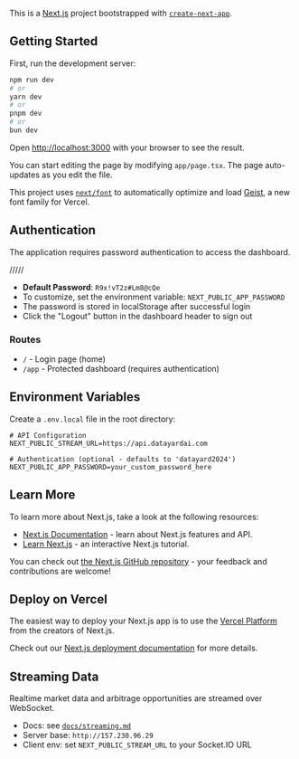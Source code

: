 This is a [Next.js](https://nextjs.org) project bootstrapped with [`create-next-app`](https://nextjs.org/docs/app/api-reference/cli/create-next-app).

## Getting Started

First, run the development server:

```bash
npm run dev
# or
yarn dev
# or
pnpm dev
# or
bun dev
```

Open [http://localhost:3000](http://localhost:3000) with your browser to see the result.

You can start editing the page by modifying `app/page.tsx`. The page auto-updates as you edit the file.

This project uses [`next/font`](https://nextjs.org/docs/app/building-your-application/optimizing/fonts) to automatically optimize and load [Geist](https://vercel.com/font), a new font family for Vercel.

## Authentication

The application requires password authentication to access the dashboard.






/////
- **Default Password**: `R9x!vT2z#Lm8@cQe`
- To customize, set the environment variable: `NEXT_PUBLIC_APP_PASSWORD`
- The password is stored in localStorage after successful login
- Click the "Logout" button in the dashboard header to sign out

### Routes

- `/` - Login page (home)
- `/app` - Protected dashboard (requires authentication)

## Environment Variables

Create a `.env.local` file in the root directory:

```env
# API Configuration
NEXT_PUBLIC_STREAM_URL=https://api.datayardai.com

# Authentication (optional - defaults to 'datayard2024')
NEXT_PUBLIC_APP_PASSWORD=your_custom_password_here
```

## Learn More

To learn more about Next.js, take a look at the following resources:

- [Next.js Documentation](https://nextjs.org/docs) - learn about Next.js features and API.
- [Learn Next.js](https://nextjs.org/learn) - an interactive Next.js tutorial.

You can check out [the Next.js GitHub repository](https://github.com/vercel/next.js) - your feedback and contributions are welcome!

## Deploy on Vercel

The easiest way to deploy your Next.js app is to use the [Vercel Platform](https://vercel.com/new?utm_medium=default-template&filter=next.js&utm_source=create-next-app&utm_campaign=create-next-app-readme) from the creators of Next.js.

Check out our [Next.js deployment documentation](https://nextjs.org/docs/app/building-your-application/deploying) for more details.

## Streaming Data

Realtime market data and arbitrage opportunities are streamed over WebSocket.

- Docs: see [`docs/streaming.md`](docs/streaming.md)
- Server base: `http://157.230.96.29`
- Client env: set `NEXT_PUBLIC_STREAM_URL` to your Socket.IO URL

